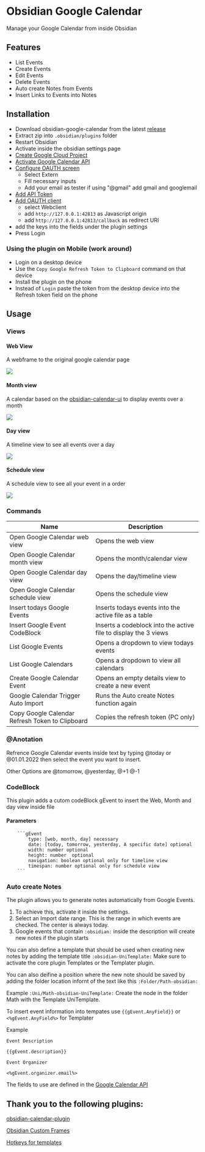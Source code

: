 
# Obsidian Google Calendar

Manage your Google Calendar from inside Obsidian

## Features

-   List Events
-   Create Events 
-   Edit Events   
-   Delete Events 
-   Auto create Notes from Events
-   Insert Links to Events into Notes

## Installation

-   Download obsidian-google-calendar from the latest [release](https://github.com/YukiGasai/obsidian-google-calendar/releases/)
-   Extract zip into `.obsidian/plugins` folder
-   Restart Obsidian
-   Activate inside the obsidian settings page
-   [Create Google Cloud Project](https://console.cloud.google.com/projectcreate?)
-   [Activate Google Calendar API](https://console.cloud.google.com/marketplace/product/google/calendar-json.googleapis.com)
-   [Configure OAUTH screen](https://console.cloud.google.com/apis/credentials/consent?)
    -   Select Extern
    -   Fill necessary inputs
    -   Add your email as tester if using "@gmail" add gmail and googlemail
-   [Add API Token](https://console.cloud.google.com/apis/credentials)
-   [Add OAUTH client](https://console.cloud.google.com/apis/credentials/oauthclient)
    -   select Webclient
    -   add `http://127.0.0.1:42813` as Javascript origin
    -   add `http://127.0.0.1:42813/callback` as redirect URI
-   add the keys into the fields under the plugin settings
-   Press Login


### Using the plugin on Mobile (work around)

-   Login on a desktop device
-   Use the `Copy Google Refresh Token to Clipboard` command on that device
-   Install the plugin on the phone
-   Instead of `Login` paste the token from the desktop device into the Refresh token field on the phone

## Usage

### Views

#### Web View
A webframe to the original google calendar page

![](https://i.imgur.com/oukwdQY.png)

#### Month view
A calendar based on the [obsidian-calendar-ui](https://github.com/liamcain/obsidian-calendar-ui) to display events over a month

![](https://i.imgur.com/JEnuZ2E.png)

#### Day view
A timeline view to see all events over a day

![](https://i.imgur.com/f9nYmOn.png)

#### Schedule view
A schedule view to see all your event in a order

![](https://i.imgur.com/HkYQg4Z.png)


### Commands


| Name | Description |
| ---  | --- |
| Open Google Calendar web view|       Opens the web view |
| Open Google Calendar month view|     Opens the month/calendar view|
| Open Google Calendar day view|       Opens the day/timeline view|
| Open Google Calendar schedule view|  Opens the schedule view|
| Insert todays Google Events|         Inserts todays events into the active file as a table |
| Insert Google Event CodeBlock|       Inserts a codeblock into the active file to display the 3 views  |
| List Google Events|                  Opens a dropdown to view todays events |
| List Google Calendars|               Opens a dropdown to view all calendars |
| Create Google Calendar Event|        Opens an empty details view to create a new event |
| Google Calendar Trigger Auto Import| Runs the Auto create Notes function again |
| Copy Google Calendar Refresh Token to Clipboard|  Copies the refresh token (PC only) |


### @Anotation
Refrence Google Calendar events inside text by typing @today or @01.01.2022 then select the event you want to insert.

Other Options are @tomorrow, @yesterday, @+1 @-1 

### CodeBlock
This plugin adds a cutom codeBlock gEvent to insert the Web, Month and day view inside file

#### Parameters
```
    ```gEvent
        type: [web, month, day] necessary
        date: [today, tomorrow, yesterday, A specific date] optional
        width: number optional
        height: number  optional
        navigation: boolean optional only for timeline view
        timespan: number optional only for schedule view
    ```
```

### Auto create Notes

The plugin allows you to generate notes automatically from Google Events.
1. To achieve this, activate it inside the settings.
1. Select an Import date range. This is the range in which events are checked. The center is always today.
1. Google events that contain `:obsidian:` inside the description will create new notes if the plugin starts

You can also define a template that should be used when creating new notes by adding the template title `:obsidian-UniTemplate:`
Make sure to activate the core plugin Templates or the Templater plugin.

You can also deifine a position where the new note should be saved by adding the folder location infornt of the text like this `:Folder/Path-obsidian:`

Example `:Uni/Math-obsidian-UniTemplate:` Create the node in the folder Math with the Template UniTemplate.

To insert event information into tempates use `{{gEvent.AnyField}}` or `<%gEvent.AnyField%>` for Templater

Example
```
Event Description

{{gEvent.description}}

Event Organizer

<%gEvent.organizer.email%>
```
The fields to use are defined in the [Google Calendar API](https://developers.google.com/calendar/api/v3/reference/events)


## Thank you to the following plugins: 

[obsidian-calendar-plugin](https://github.com/liamcain/obsidian-calendar-plugin)

[Obsidian Custom Frames](https://github.com/Ellpeck/ObsidianCustomFrames)

[Hotkeys for templates](https://github.com/Vinzent03/obsidian-hotkeys-for-templates)



